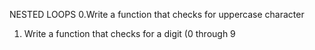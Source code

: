  NESTED LOOPS
 0.Write a function that checks for uppercase character
 1. Write a function that checks for a digit (0 through 9
